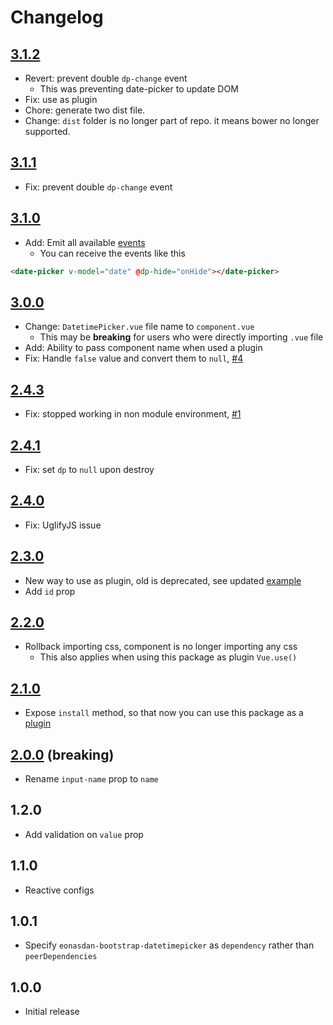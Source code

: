 # Changelog

## [3.1.2](https://github.com/ankurk91/vue-bootstrap-datetimepicker/compare/3.1.1...3.1.2)
* Revert: prevent double `dp-change` event
    - This was preventing date-picker to update DOM
* Fix: use as plugin
* Chore: generate two dist file.
* Change: `dist` folder is no longer part of repo. it means bower no longer supported.

## [3.1.1](https://github.com/ankurk91/vue-bootstrap-datetimepicker/compare/3.1.0...3.1.1)
* Fix: prevent double `dp-change` event

## [3.1.0](https://github.com/ankurk91/vue-bootstrap-datetimepicker/compare/3.0.0...3.1.0)
* Add: Emit all available [events](eonasdan.github.io/bootstrap-datetimepicker/Events/)
    - You can receive the events like this
```html
<date-picker v-model="date" @dp-hide="onHide"></date-picker>
```

## [3.0.0](https://github.com/ankurk91/vue-bootstrap-datetimepicker/compare/2.4.3...3.0.0)
* Change: `DatetimePicker.vue` file name to `component.vue`
    - This may be **breaking** for users who were directly importing `.vue` file
* Add: Ability to pass component name when used a plugin
* Fix: Handle `false` value and convert them to `null`, [#4](https://github.com/ankurk91/vue-bootstrap-datetimepicker/issues/4)

## [2.4.3](https://github.com/ankurk91/vue-bootstrap-datetimepicker/compare/2.4.2...2.4.3)
- Fix: stopped working in non module environment, [#1](https://github.com/ankurk91/vue-bootstrap-datetimepicker/issues/1)

## [2.4.1](https://github.com/ankurk91/vue-bootstrap-datetimepicker/compare/2.4.0...2.4.1)
- Fix: set `dp` to `null` upon destroy

## [2.4.0](https://github.com/ankurk91/vue-bootstrap-datetimepicker/compare/2.3.0...2.4.0)
- Fix: UglifyJS issue 

## [2.3.0](https://github.com/ankurk91/vue-bootstrap-datetimepicker/compare/2.2.0...2.3.0) 
- New way to use as plugin, old is deprecated, see updated [example](https://github.com/ankurk91/vue-bootstrap-datetimepicker#as-plugin)
- Add `id` prop
 
## [2.2.0](https://github.com/ankurk91/vue-bootstrap-datetimepicker/compare/2.1.0...2.2.0)
- Rollback importing css, component is no longer importing any css
    - This also applies when using this package as plugin `Vue.use()`
 
## [2.1.0](https://github.com/ankurk91/vue-bootstrap-datetimepicker/compare/2.0.0...2.1.0) 
* Expose `install` method, so that now you can use this package as a [plugin](https://vuejs.org/v2/guide/plugins.html)

## [2.0.0](https://github.com/ankurk91/vue-bootstrap-datetimepicker/compare/1.2.0...2.0.0) (breaking)
- Rename `input-name` prop to `name`

## 1.2.0
* Add validation on `value` prop

## 1.1.0
* Reactive configs 

## 1.0.1
* Specify ``eonasdan-bootstrap-datetimepicker`` as ``dependency`` rather than ``peerDependencies``

## 1.0.0
- Initial release
